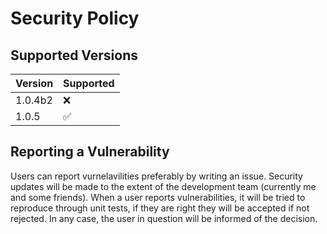 # Security Policy

## Supported Versions

| Version | Supported          |
| ------- | ------------------ |
| 1.0.4b2 | :x:                |
| 1.0.5   | :white_check_mark: |

## Reporting a Vulnerability

Users can report vurnelavilities preferably by writing an issue. Security updates will be made to the extent of the development team (currently me and some friends). When a user reports vulnerabilities, it will be tried to reproduce through unit tests, if they are right they will be accepted if not rejected. In any case, the user in question will be informed of the decision.

